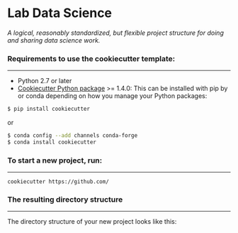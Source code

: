 # Lab Data Science

_A logical, reasonably standardized, but flexible project structure for doing and sharing data science work._


### Requirements to use the cookiecutter template:
-----------
 - Python 2.7 or later
 - [Cookiecutter Python package](http://cookiecutter.readthedocs.org/en/latest/installation.html) >= 1.4.0: This can be installed with pip by or conda depending on how you manage your Python packages:

``` bash
$ pip install cookiecutter
```

or

``` bash
$ conda config --add channels conda-forge
$ conda install cookiecutter
```


### To start a new project, run:
------------

    cookiecutter https://github.com/


### The resulting directory structure
------------

The directory structure of your new project looks like this: 